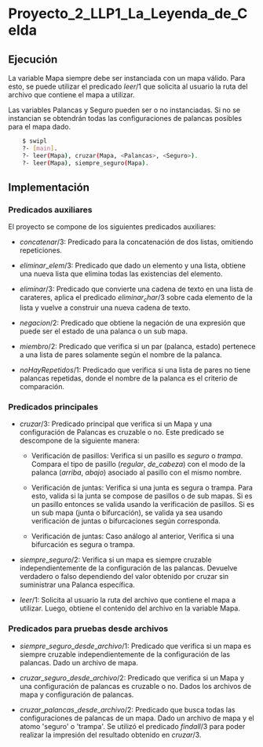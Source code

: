 # Proyecto_2_LLP1_La_Leyenda_de_Celda

## Ejecución

La variable Mapa siempre debe ser instanciada con un mapa válido. Para esto, se
puede utilizar el predicado $leer/1$ que solicita al usuario la ruta del archivo
que contiene el mapa a utilizar.

Las variables Palancas y Seguro pueden ser o no instanciadas. Si no se
instancian se obtendrán todas las configuraciones de palancas posibles
para el mapa dado.

```bash
    $ swipl
    ?- [main].
    ?- leer(Mapa), cruzar(Mapa, <Palancas>, <Seguro>).
    ?- leer(Mapa), siempre_seguro(Mapa).
```

## Implementación

### Predicados auxiliares
El proyecto se compone de los siguientes predicados auxiliares:

* $concatenar/3$: Predicado para la concatenación de dos listas,
omitiendo repeticiones.

* $eliminar\_elem/3$: Predicado que dado un elemento y una lista, obtiene una 
nueva lista que elimina todas las existencias del elemento.

* $eliminar/3$: Predicado que convierte una cadena de texto en una lista de 
carateres, aplica el predicado $eliminar_char/3$ sobre cada elemento de la lista
y vuelve a construir una nueva cadena de texto.

* $negacion/2$: Predicado que obtiene la negación de una expresión que puede ser
el estado de una palanca o un sub mapa.

* $miembro/2$: Predicado que verifica si un par (palanca, estado) pertenece a
una lista de pares solamente según el nombre de la palanca.

* $noHayRepetidos/1$: Predicado que verifica si una lista de pares no tiene
palancas repetidas, donde el nombre de la palanca es el criterio de comparación.


### Predicados principales
 
* $cruzar/3$: Predicado principal que verifica si un Mapa y una configuración de
Palancas es cruzable o no. Este predicado se descompone de la siguiente manera:
    
    * Verificación de pasillos: Verifica si un pasillo es _seguro_ o _trampa_. 
    Compara el tipo de pasillo (_regular_, _de_cabeza_) con el modo de la 
    palanca (_arriba_, _abajo_) asociado al pasillo con el mismo nombre.

    * Verificación de juntas: Verifica si una junta es segura o trampa. Para 
    esto, valida si la junta se compose de pasillos o de sub mapas. Si es un
    pasillo entonces se valida usando la verificación de pasillos. Si es un
    sub mapa (junta o bifurcación), se valida ya sea usando verificación de 
    juntas o bifurcaciones según corresponda.

    * Verificación de juntas: Caso análogo al anterior, Verifica si una
    bifurcación es segura o trampa. 

* $siempre\_seguro/2$: Verifica si un mapa es siempre cruzable 
independientemente de la configuración de las palancas. Devuelve verdadero o
falso dependiendo del valor obtenido por cruzar sin suministrar una Palanca
específica.

* $leer/1$: Solicita al usuario la ruta del archivo que contiene el mapa a 
utilizar. Luego, obtiene el contenido del archivo en la variable Mapa.


### Predicados para pruebas desde archivos

* $siempre\_seguro\_desde\_archivo/1$: Predicado que verifica si un mapa es siempre
cruzable independientemente de la configuración de las palancas. Dado un archivo
de mapa.

* $cruzar\_seguro\_desde\_archivo/2$: Predicado que verifica si un Mapa y una configuración de palancas es cruzable o no. Dados los archivos de mapa y configuración de palancas.

* $cruzar\_palancas\_desde\_archivo/2$: Predicado que busca todas las configuraciones de palancas de un mapa. Dado un archivo de mapa y el atomo 'seguro' o 'trampa'. Se utilizó el predicado $findall/3$ para poder realizar la impresión del resultado obtenido en $cruzar/3$.